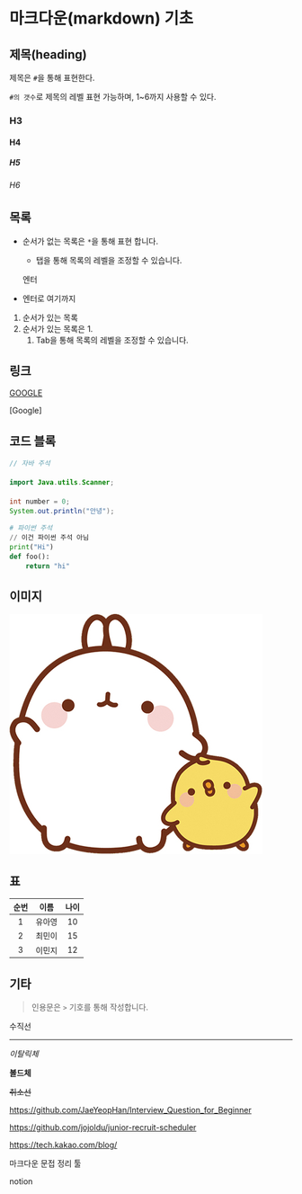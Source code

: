 #  마크다운(markdown) 기초



## 제목(heading)

제목은 `#`을 통해 표현한다.

`#의 갯수`로 제목의 레벨 표현 가능하며, 1~6까지 사용할 수 있다.

### H3

#### H4

##### H5

###### H6

## 목록

* 순서가 없는 목록은 `*`을 통해 표현 합니다.

  * 탭을 통해 목록의 레벨을 조정할 수 있습니다.

  엔터

* 엔터로 여기까지

1. 순서가 있는 목록
2. 순서가 있는 목록은 1.
   1. Tab을 통해 목록의 레벨을 조정할 수 있습니다.



## 링크



[GOOGLE]([https://google.com])

[Google]



## 코드 블록

```java
// 자바 주석

import Java.utils.Scanner;

int number = 0;
System.out.println("안녕");
```

```python
# 파이썬 주석
// 이건 파이썬 주석 아님
print("Hi")
def foo():
    return "hi"
```



## 이미지

![abc](image/abc.jpg)





## 표

| 순번 |  이름  | 나이 |
| :--: | :----: | :--: |
|  1   | 유아영 |  10  |
|  2   | 최민이 |  15  |
|  3   | 이민지 |  12  |



## 기타

> 인용문은 `>` 기호를 통해 작성합니다.

수직선

---

*이탈릭체*

**볼드체**

~~취소선~~

https://github.com/JaeYeopHan/Interview_Question_for_Beginner

https://github.com/jojoldu/junior-recruit-scheduler

https://tech.kakao.com/blog/



마크다운 문접 정리 툴

notion